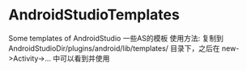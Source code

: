 # AndroidStudioTemplates
Some templates of AndroidStudio
一些AS的模板
使用方法:
复制到 AndroidStudioDir/plugins/android/lib/templates/ 目录下，之后在 new->Activity->... 中可以看到并使用
